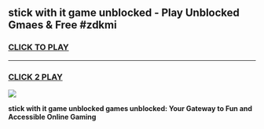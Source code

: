 
## stick with it game unblocked - Play Unblocked Gmaes & Free #zdkmi
<h3>
<a href="https://news.freeplayer.one?title=stick_with_it_game_unblocked&ref=24F">CLICK TO PLAY</a></h3>
<hr>

<h3>
<a href="https://news.freeplayer.one?title=stick_with_it_game_unblocked&ref=24F">CLICK 2 PLAY</a>
  
</h3>

<a href="https://news.freeplayer.one?title=stick_with_it_game_unblocked&ref=24F/"><img src="https://clearcache.store/games.png"></a>


**stick with it game unblocked games unblocked: Your Gateway to Fun and Accessible Online Gaming**
